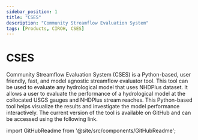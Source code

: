 ```yaml
---
sidebar_position: 1
title: "CSES"
description: "Community Streamflow Evaluation System"
tags: [Products, CIROH, CSES]
---
```


# CSES

Community Streamflow Evaluation System (CSES) is a Python-based, user friendly, fast, and model agnostic streamflow evaluator tool. This tool can be used to evaluate any hydrological model that uses NHDPlus dataset. It allows a user to evaluate the performance of a hydrological model at the collocated USGS gauges and NHDPlus stream reaches. This Python-based tool helps visualize the results and investigate the model performance interactively. The current version of the tool is available on GitHub and can be accessed using the following link.

import GitHubReadme from '@site/src/components/GitHubReadme';
 
<GitHubReadme username="CIROH-UA" repo="Community-Streamflow-Evaluation-System" />

